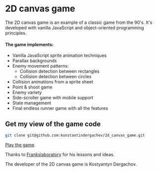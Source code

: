 # 2D canvas game

The 2D canvas game is an example of a classic game from the 90's. It's developed with vanilla JavaScript and object-oriented programming principles.

#### The game implements:

- Vanilla JavaScript sprite animation techniques
- Parallax backgrounds
- Enemy movement patterns:
  - Collision detection between rectangles
  - Collision detection between circles
- Collision animations from a sprite sheet
- Point & shoot game
- Enemy variety
- Side-scroller game with mobile support
- State management
- Final endless runner game with all the features

## Get my view of the game code

```bash
git clone git@github.com:konstantindergachev/2d_canvas_game.git
```

[Play the game](https://dogplay.surge.sh/).

Thanks to [Frankslaboratory](https://www.youtube.com/watch?v=GFO_txvwK_c) for his lessons and ideas.

The developer of the 2D canvas game is Kostyantyn Dergachov.
